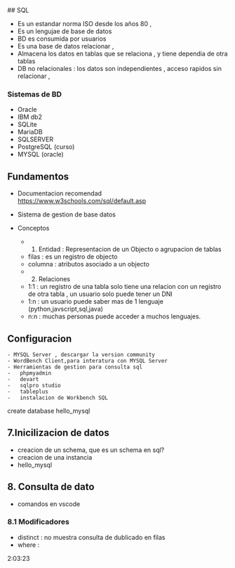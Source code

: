 <!--

MACOS
terminal ==> mysql -u root -p
- user : root
- pass : rootluis

-->

## SQL

-   Es un estandar norma ISO desde los años 80 ,
-   Es un lengujae de base de datos
-   BD es consumida por usuarios
-   Es una base de datos relacionar ,
-   Almacena los datos en tablas que se relaciona , y tiene dependia de otra tablas
-   DB no relacionales : los datos son independientes , acceso rapidos sin relacionar ,

### Sistemas de BD

-   Oracle
-   IBM db2
-   SQLite
-   MariaDB
-   SQLSERVER
-   PostgreSQL (curso)
-   MYSQL (oracle)

## Fundamentos

-   Documentacion recomendad
    https://www.w3schools.com/sql/default.asp

-   Sistema de gestion de base datos

-   Conceptos

    -   1. Entidad : Representacion de un Objecto o agrupacion de tablas

    *   filas : es un registro de objecto
    *   columna : atributos asociado a un objecto

    -   2. Relaciones

    *   1:1 : un registro de una tabla solo tiene una relacion con un registro de otra tabla , un usuario solo puede tener un DNI
    *   1:n : un usuario puede saber mas de 1 lenguaje (python,javscript,sql,java)
    *   n:n : muchas personas puede acceder a muchos lenguajes.

## Configuracion

    - MYSQL Server , descargar la version community
    - WordBench Client,para interatura con MYSQL Server
    - Herramientas de gestion para consulta sql
    -   phpmyadmin
    -   devart
    -   sqlpro studio
    -   tableplus
    -   instalacion de Workbench SQL

create database hello_mysql

## 7.Inicilizacion de datos

-   creacion de un schema, que es un schema en sql?
-   creacion de una instancia
-   hello_mysql

## 8. Consulta de dato

-   comandos en vscode

### 8.1 Modificadores

-   distinct : no muestra consulta de dublicado en filas
-   where :

2:03:23

